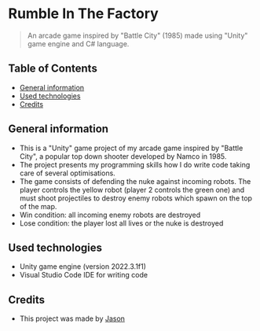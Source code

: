 # Rumble In The Factory
> An arcade game inspired by "Battle City" (1985) made using "Unity" game engine and C# language.

## Table of Contents
* [General information](#general-information)
* [Used technologies](#used-technologies)
* [Credits](#credits)

## General information
- This is a "Unity" game project of my arcade game inspired by "Battle City", a popular top down shooter developed by Namco in 1985.
- The project presents my programming skills how I do write code taking care of several optimisations.
- The game consists of defending the nuke against incoming robots. The player controls the yellow robot (player 2 controls the green one) and must shoot projectiles to destroy enemy robots which spawn on the top of the map.
- Win condition: all incoming enemy robots are destroyed
- Lose condition: the player lost all lives or the nuke is destroyed

## Used technologies
- Unity game engine (version 2022.3.1f1)
- Visual Studio Code IDE for writing code

## Credits
- This project was made by [Jason](https://jasonxiii.pl "Jason. Cała informatyka w jednym miejscu! Oficjalna strona internetowa! Setki artykułów na różne tematy! Wszystko stworzone przez jedną osobę!")